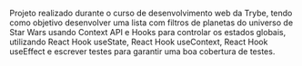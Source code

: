 <!-- StarWars Planet Search -->
Projeto realizado durante o curso de desenvolvimento web da Trybe, tendo como objetivo desenvolver uma lista com filtros de planetas do universo de Star Wars usando Context API e Hooks para controlar os estados globais, utilizando React Hook useState, React Hook useContext, React Hook useEffect e escrever testes para garantir uma boa cobertura de testes.

